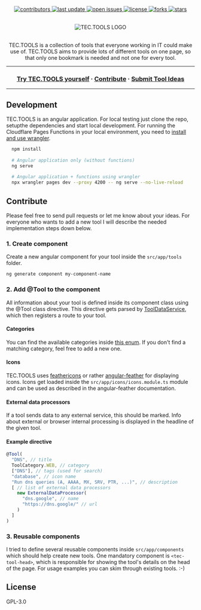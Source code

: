<div align="center">
  <!-- Badges -->
  <p>
    <a href="https://github.com/tectools/tectools/graphs/contributors">
      <img src="https://img.shields.io/github/contributors/tectools/tectools" alt="contributors" />
    </a>
    <a href="">
      <img src="https://img.shields.io/github/last-commit/tectools/tectools" alt="last update" />
    </a>
    <a href="https://github.com/tectools/tectools/issues/">
      <img src="https://img.shields.io/github/issues/tectools/tectools" alt="open issues" />
    </a>
    <a href="https://github.com/tectools/tectools/blob/master/LICENSE">
      <img src="https://img.shields.io/github/license/tectools/tectools.svg" alt="license" />
    </a>
    <a href="https://github.com/tectools/tectools/network/members">
      <img src="https://img.shields.io/github/forks/tectools/tectools?style=social" alt="forks" />
    </a>
    <a href="https://github.com/tectools/tectools/stargazers">
      <img src="https://img.shields.io/github/stars/tectools/tectools?style=social" alt="stars" />
    </a>
  </p>
  <br />
  <img src="https://raw.githubusercontent.com/ChillUpX/tectools/master/src/assets/header.png" alt="TEC.TOOLS LOGO"/> 
  <br />
  <br />
  <p>
    TEC.TOOLS is a collection of tools that everyone working in IT could make use of. TEC.TOOLS aims to
    provide lots of different tools on one page, so that only one bookmark is needed and not one for every tool.
  </p>  
  <hr />
  <h3>
    <a href="">Try TEC.TOOLS yourself</a><span> · </span>
    <a href="">Contribute</a><span> · </span>
    <a href="https://github.com/tectools/tectools/issues/new?assignees=&labels=idea&template=idea-template.md&title=%5BIDEA%5D">Submit Tool Ideas</a>
  </h3>
  <hr />
</div>

## Development
TEC.TOOLS is an angular application. For local testing just clone the repo, setupthe dependencies and start local development.
For running the Cloudflare Pages Functions in your local environment, you need to
[install and use wrangler](https://developers.cloudflare.com/pages/platform/functions/#develop-and-preview-locally).
```bash
  npm install
  
  # Angular application only (without functions)
  ng serve
  
  # Angular application + functions using wrangler
  npx wrangler pages dev --proxy 4200 -- ng serve --no-live-reload
```
## Contribute
Please feel free to send pull requests or let me know about your ideas. For everyone
who wants to add a new tool I will describe the needed implementation steps down below.
### 1. Create component
Create a new angular component for your tool inside the `src/app/tools` folder.
```bash
ng generate component my-component-name
```
### 2. Add @Tool to the component
All information about your tool is defined inside its component class using the @Tool class directive. This directive gets parsed by
[ToolDataService](https://github.com/ChillUpX/tectools/blob/master/src/app/services/tool-data.service.ts),
which then registers a route to your tool.
#### Categories
You can find the available categories inside [this enum](https://github.com/ChillUpX/tectools/blob/master/src/app/model/tool-category.ts). If you don't find a matching category, feel free to add a new one.
#### Icons
TEC.TOOLS uses [feathericons](https://feathericons.com/) or rather [angular-feather](https://www.npmjs.com/package/angular-feather) for displaying icons. Icons get loaded inside the `src/app/icons/icons.module.ts` module and can be used as described in the angular-feather documentation.
#### External data processors
If a tool sends data to any external service, this should be marked. Info about external or browser internal processing is displayed in the headline of the given tool.
#### Example directive
```typescript
@Tool(
  "DNS", // title
  ToolCategory.WEB, // category
  ["DNS"], // tags (used for search)
  "database", // icon name
  "Run dns queries (A, AAAA, MX, SRV, PTR, ...)", // description
  [ // list of external data processors
    new ExternalDataProcessor(
      "dns.google", // name
      "https://dns.google/" // url
    )
  ]
)
```

### 3. Reusable components
I tried to define several reusable components inside `src/app/components` which should help create new tools.
One mandatory component is `<tec-tool-head>`, which is responsible for showing the tool's details on the head of the page.
For usage examples you can skim through existing tools. :-)

## License
GPL-3.0
